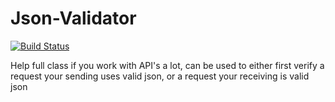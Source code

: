 # Json-Validator

[![Build Status](https://travis-ci.org/jkirkby91/JsonValidator.svg?branch=master)](https://travis-ci.org/jkirkby91/JsonValidator)

Help full class if you work with API's a lot, can be used to either first verify a request your sending uses valid json, or a request your receiving is valid json
